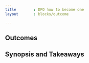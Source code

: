 ```yaml
---
title        : DPO how to become one
layout       : blocks/outcome

---
```



## Outcomes



## Synopsis and Takeaways

